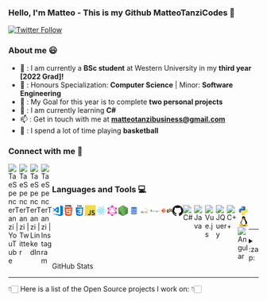 ### Hello, I'm **Matteo** - This is my Github MatteoTanziCodes 👋
[![Twitter Follow](https://img.shields.io/twitter/follow/TaeSpencerTanzi?color=1DA1F2&logo=twitter&style=for-the-badge)](https://twitter.com/intent/follow?original_referer=https%3A%2F%2Fgithub.com%2FcodeSTACKr&screen_name=taespencertanzi)

### About me 😃

 - 🏫 : I am currently a **BSc student** at Western University in my **third year [2022 Grad]!**
 - 🏫 : Honours Specialization: **Computer Science** | Minor: **Software Engineering**
 - 📔 : My Goal for this year is to complete **two personal projects**
 - 🌱 : I am currently learning **C#**
 - 📫 : Get in touch with me at **matteotanzibusiness@gmail.com**
 - 🏀 : I spend a lot of time playing **basketball**

### Connect with me 📳

[<img align="left" alt="TaeSpencerTanzi | YouTube" width="22px" src="https://cdn.jsdelivr.net/npm/simple-icons@v3/icons/youtube.svg" />][youtube]
[<img align="left" alt="TaeSpencerTanzi | Twitter" width="22px" src="https://cdn.jsdelivr.net/npm/simple-icons@v3/icons/twitter.svg" />][twitter]
[<img align="left" alt="TaeSpencerTanzi | LinkedIn" width="22px" src="https://cdn.jsdelivr.net/npm/simple-icons@v3/icons/linkedin.svg" />][linkedin]
[<img align="left" alt="TaeSpencerTanzi | Instagram" width="22px" src="https://cdn.jsdelivr.net/npm/simple-icons@v3/icons/instagram.svg" />][instagram]

<br />

### Languages and Tools 💻

<img align="left" alt="Visual Studio Code" width="22px" src="https://raw.githubusercontent.com/github/explore/80688e429a7d4ef2fca1e82350fe8e3517d3494d/topics/visual-studio-code/visual-studio-code.png" />
<img align="left" alt="HTML5" width="22px" src="https://raw.githubusercontent.com/github/explore/80688e429a7d4ef2fca1e82350fe8e3517d3494d/topics/html/html.png" />
<img align="left" alt="CSS3" width="22px" src="https://raw.githubusercontent.com/github/explore/80688e429a7d4ef2fca1e82350fe8e3517d3494d/topics/css/css.png" />
<img align="left" alt="JavaScript" width="22px" src="https://raw.githubusercontent.com/github/explore/80688e429a7d4ef2fca1e82350fe8e3517d3494d/topics/javascript/javascript.png" />
<img align="left" alt="React" width="22px" src="https://raw.githubusercontent.com/github/explore/80688e429a7d4ef2fca1e82350fe8e3517d3494d/topics/react/react.png" />
<img align="left" alt="GraphQL" width="22px" src="https://raw.githubusercontent.com/github/explore/80688e429a7d4ef2fca1e82350fe8e3517d3494d/topics/graphql/graphql.png" />
<img align="left" alt="Node.js" width="22px" src="https://raw.githubusercontent.com/github/explore/80688e429a7d4ef2fca1e82350fe8e3517d3494d/topics/nodejs/nodejs.png" />
<img align="left" alt="SQL" width="22px" src="https://raw.githubusercontent.com/github/explore/80688e429a7d4ef2fca1e82350fe8e3517d3494d/topics/sql/sql.png" />
<img align="left" alt="MySQL" width="22px" src="https://raw.githubusercontent.com/github/explore/80688e429a7d4ef2fca1e82350fe8e3517d3494d/topics/mysql/mysql.png" />
<img align="left" alt="MongoDB" width="22px" src="https://raw.githubusercontent.com/github/explore/80688e429a7d4ef2fca1e82350fe8e3517d3494d/topics/mongodb/mongodb.png" />
<img align="left" alt="Git" width="22px" src="https://raw.githubusercontent.com/github/explore/80688e429a7d4ef2fca1e82350fe8e3517d3494d/topics/git/git.png" />
<img align="left" alt="GitHub" width="22px" src="https://raw.githubusercontent.com/github/explore/78df643247d429f6cc873026c0622819ad797942/topics/github/github.png" />
<img align="left" alt="C#" width="22px" src="https://upload.wikimedia.org/wikipedia/commons/thumb/0/0d/C_Sharp_wordmark.svg/464px-C_Sharp_wordmark.svg.png" />
<img align="left" alt="Java" width="22px" src="https://upload.wikimedia.org/wikipedia/en/thumb/3/30/Java_programming_language_logo.svg/300px-Java_programming_language_logo.svg.png" />
<img align="left" alt="Vue.js" width="22px" src="https://upload.wikimedia.org/wikipedia/commons/9/95/Vue.js_Logo_2.svg" />
<img align="left" alt="JQuery" width="22px" src="https://github.com/prplx/svg-logos/blob/master/svg/jquery.svg" />
<img align="left" alt="C++" width="22px" src="https://raw.githubusercontent.com/isocpp/logos/64ef037049f87ac74875dbe72695e59118b52186/cpp_logo.svg" />
<img align="left" alt="Python" width="22px" src="https://raw.githubusercontent.com/devicons/devicon/c7d326b6009e60442abc35fa45706d6f30ee4c8e/icons/python/python-original.svg" />
<img align="left" alt="Linux" width="22px" src="https://raw.githubusercontent.com/devicons/devicon/c7d326b6009e60442abc35fa45706d6f30ee4c8e/icons/linux/linux-original.svg" />
<img align="left" alt="Angular" width="22px" src="https://github.com/prplx/svg-logos/blob/master/svg/angular.svg" />


<br />
<br />

---
<details>
  <summary>:zap: GitHub Stats</summary>

  [![Matteo's GitHub stats](https://github-readme-stats.vercel.app/api?username=MatteoTanziCodes&show_icons=true&include_all_commits=true&title_color=ffffff&text_color=c9cacc&icon_color=2bbc8a&bg_color=1d1f21)](https://github.com/MatteoTanziCodes/github-readme-stats)
  <br />
  [![Top Langs](https://github-readme-stats.vercel.app/api/top-langs/?username=MatteoTanziCodes&title_color=ffffff&text_color=c9cacc&icon_color=2bbc8a&bg_color=1d1f21)](https://github.com/MatteoTanziCodes/github-readme-stats)


</details>

---

👇🏻 Here is a list of the Open Source projects I work on: 👇🏻

[twitter]: https://twitter.com/TaeSpencerTanzi
[youtube]: https://youtube.com/TaeSpencerTanzi
[instagram]: https://instagram.com/Tae.Tanzi
[linkedin]: https://linkedin.com/in/matteospencertanzi